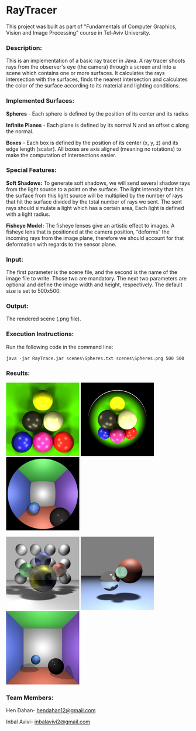 # RayTracer
This project was built as part of "Fundamentals of Computer Graphics, Vision and Image Processing" course in Tel-Aviv University.

### Description:
This is an implementation of a basic ray tracer in Java. A ray tracer shoots rays from the observer's eye (the camera) through a screen and into a scene which contains one or more surfaces. It calculates the rays intersection with the surfaces, finds the nearest intersection and calculates the color of the surface according to its material and lighting conditions.

### Implemented Surfaces:
**Spheres** - Each sphere is defined by the position of its center and its radius

**Infinite Planes** - Each plane is defined by its normal N and an offset c along the normal.

**Boxes** - Each box is defined by the position of its center (x, y, z) and its edge length (scalar). All boxes are axis aligned (meaning no rotations) to make the computation of intersections easier.

### Special Features:
**Soft Shadows:** To generate soft shadows, we will send several shadow rays from the light source to a point on the surface. The light intensity that hits the surface from this light source will be multiplied by the number of rays that hit the surface divided by the total number of rays we sent. The sent rays should simulate a light which has a certain area, Each light is defined with a light radius.

**Fisheye Model:** The fisheye lenses give an artistic effect to images. A fisheye lens that is positioned at the camera position, “deforms” the incoming rays from the image plane, therefore we should account for that deformation with regards to the sensor plane.
### Input:
The first parameter is the scene file, and the second is the name of the image file to write. Those two are mandatory. The next two parameters are optional and define the image width and height, respectively. The default size is set to 500x500.

### Output:


The rendered scene (.png file).

### Execution Instructions:

Run the following code in the command line:

```htmlhendahan12@gmail.com
java -jar RayTrace.jar scenes\Spheres.txt scenes\Spheres.png 500 500
```

### Results:

<img src="https://github.com/Inbalavivi/RayTracer/blob/15293695e2e0c27bd54e521125cad76c289e2094/Pool.png" width="200" height="200">    <img src="https://github.com/Inbalavivi/RayTracer/blob/15293695e2e0c27bd54e521125cad76c289e2094/Pool_fish.png" width="200" height="200">  <img src="https://github.com/Inbalavivi/RayTracer/blob/15293695e2e0c27bd54e521125cad76c289e2094/Room1_fish.png" width="200" height="200">

<img src="https://github.com/Inbalavivi/RayTracer/blob/15293695e2e0c27bd54e521125cad76c289e2094/Transparency.png" width="200" height="200">    <img src="https://github.com/Inbalavivi/RayTracer/blob/15293695e2e0c27bd54e521125cad76c289e2094/spheres.png" width="200" height="200">  <img src="https://github.com/Inbalavivi/RayTracer/blob/15293695e2e0c27bd54e521125cad76c289e2094/room1.png" width="200" height="200">

### Team Members:
Hen Dahan- hendahan12@gmail.com

Inbal Avivi- inbalavivi2@gmail.com
